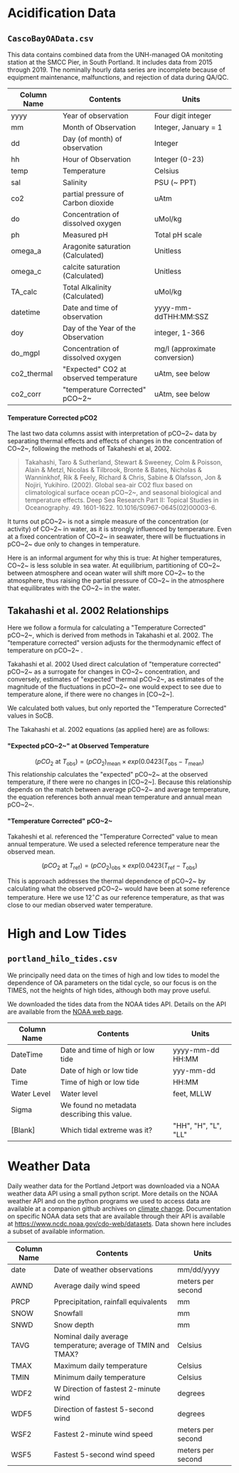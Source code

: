 # Acidification Data
## `CascoBayOAData.csv`

This data contains combined data from the UNH-managed OA monitoting station
at the SMCC Pier, in South Portland. It includes data from 2015 through 2019.
The nominally hourly data series are incomplete because of equipment
maintenance, malfunctions, and rejection of data during QA/QC.

Column Name     | Contents                               | Units                         
----------------|----------------------------------------|------
yyyy	          | Year of observation                    | Four digit integer
mm	            | Month of Observation                   | Integer, January = 1
dd	            | Day (of month) of observation          | Integer
hh	            | Hour of Observation                    | Integer (0-23)
temp	          | Temperature                            | Celsius
sal	            | Salinity                               | PSU (~ PPT)
co2	            | partial pressure of Carbon dioxide     | uAtm
do	            | Concentration of dissolved oxygen      | uMol/kg
ph	            | Measured pH                            | Total pH scale
omega_a	        | Aragonite saturation (Calculated)      | Unitless
omega_c	        | calcite saturation  (Calculated)       | Unitless
TA_calc	        | Total Alkalinity (Calculated)          | uMol/kg  
datetime	      | Date and time of observation           | yyyy-mm-ddTHH:MM:SSZ
doy	            | Day of the Year of the Observation     | integer, 1-366
do_mgpl	        | Concentration of dissolved oxygen      | mg/l (approximate conversion)
co2_thermal	    | "Expected" CO2 at observed temperature | uAtm, see below
co2_corr        | "temperature Corrected" pCO~2~         | uAtm, see below


#### Temperature Corrected pCO2 
The last two data columns assist with interpretation of pCO~2~ data by
separating thermal effects and effects of changes in the concentration of CO~2~,
following the methods of Takaheshi et al, 2002.

> Takahashi, Taro & Sutherland, Stewart & Sweeney, Colm & Poisson, Alain &
  Metzl, Nicolas & Tilbrook, Bronte & Bates, Nicholas & Wanninkhof, Rik & Feely,
  Richard & Chris, Sabine & Olafsson, Jon & Nojiri, Yukihiro. (2002). Global
  sea-air CO2 flux based on climatological surface ocean pCO~2~, and seasonal
  biological and temperature effects. Deep Sea Research Part II: Topical Studies
  in Oceanography. 49. 1601-1622. 10.1016/S0967-0645(02)00003-6.

It turns out pCO~2~ is not a simple measure of the concentration (or activity)
of CO~2~ in water, as it is strongly influenced by temperature.  Even at a fixed
concentration of CO~2~ in seawater, there will be fluctuations in pCO~2~ due
only to changes in temperature.

Here is an informal argument for why this is true: At higher temperatures, CO~2~
is less soluble in sea water.  At equilibrium, partitioning of CO~2~ between
atmosphere and ocean water will shift more CO~2~ to the atmosphere, thus raising
the partial pressure of CO~2~ in the atmosphere that equilibrates with the CO~2~
in the water.

## Takahashi et al. 2002 Relationships
Here we follow a formula for calculating a "Temperature Corrected" pCO~2~, which
is derived from methods in  Takahashi et al. 2002. The "temperature corrected"
version adjusts for the thermodynamic effect of temperature on pCO~2~ .

Takahashi et al. 2002 Used direct calculation of "temperature corrected" pCO~2~
as a surrogate for changes in CO~2~ concentration, and conversely, estimates of
"expected" thermal pCO~2~, as estimates of the magnitude of the fluctuations in
pCO~2~ one would expect to see due to temperature alone, if there were no
changes in [CO~2~]. 

We calculated both values, but only reported the "Temperature Corrected"
values in SoCB.

The Takahashi et al. 2002 equations (as applied here) are as follows:

#### "Expected pCO~2~" at Observed Temperature
$$(pCO_{2} \textrm{ at }T_{\textrm{obs}}) = (pCO_{2})_{\textrm{mean}} 
\times exp(0.0423(T_{\textrm{obs}}- T_{\textrm{mean}})$$
This relationship calculates the "expected" pCO~2~ at the observed temperature,
if there were no changes in [CO~2~]. Because this relationship depends on the match
between average pCO~2~ and average temperature, the equation references both
annual mean temperature and annual mean pCO~2~.

#### "Temperature Corrected" pCO~2~
Takaheshi et al. referenced the "Temperature Corrected" value to mean annual 
temperature.  We used a selected reference temperature near the observed mean.

$$(pCO_{2} \textrm{ at }T_{\textrm{ref}}) = (pCO_{2})_{\textrm{obs}} 
\times exp(0.0423(T_{\textrm{ref}}- T_{\textrm{obs}})$$

This is approach addresses the thermal dependence of pCO~2~ by calculating what
the observed pCO~2~ would have been at some reference temperature.  Here we use
$12 ^{\circ} C$ as our reference temperature, as that was close to our median
observed water temperature.

# High and Low Tides
## `portland_hilo_tides.csv`
We principally need data on the times of high and low tides to model the
dependence of OA parameters on the tidal cycle, so our focus is on the TIMES, 
not the heights of high tides, although both may prove useful.

We downloaded the tides data from the NOAA tides API. Details on the API are
available from the [NOAA web page](https://tidesandcurrents.noaa.gov/api/).


Column Name     | Contents                               | Units                         
----------------|----------------------------------------|------
DateTime        | Date and time of high or low tide      | yyyy-mm-dd HH:MM
Date            | Date of high or low tide               | yyy-mm-dd
Time            | Time of high or low tide               | HH:MM
Water Level     | Water level                            | feet, MLLW
Sigma           | We found no metadata describing this value. | 
[Blank]         | Which tidal extreme was it?           | "HH", "H", "L", "LL"

# Weather Data
Daily weather data for the Portland Jetport was downloaded via a NOAA weather
data API using a small python script.  More details on the NOAA weather API and
on the python programs we used to access data are available at a companion
github archives on
[climate change](https://github.com/CBEP-SoCB-Details/CDO_Portland_Jetport.git).
Documentation on specific NOAA data sets that are available through their API is
available at https://www.ncdc.noaa.gov/cdo-web/datasets.  Data shown here 
includes a subset of available information.

Column Name     | Contents                | Units                         
----------------|-------------------------|------
date   | Date of weather observations     |  mm/dd/yyyy
AWND   | Average daily wind speed         |meters per second
PRCP   | Pprecipitation, rainfall equivalents | mm
SNOW   | Snowfall                         | mm
SNWD   | Snow depth                       | mm
TAVG   | Nominal daily average temperature; average of TMIN and TMAX? | Celsius
TMAX   | Maximum daily temperature        | Celsius
TMIN   | Minimum daily temperature        | Celsius
WDF2   | W Direction of fastest 2-minute wind | degrees
WDF5   | Direction of fastest 5-second wind   | degrees
WSF2   | Fastest 2-minute wind speed      | meters per second
WSF5   | Fastest 5-second wind speed      | meters per second

